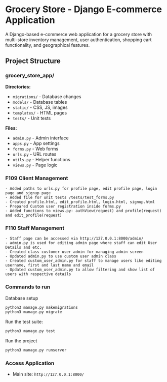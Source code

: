 # Grocery Store - Django E-commerce Application

A Django-based e-commerce web application for a grocery store with multi-store inventory management, user authentication, shopping cart functionality, and geographical features.

## Project Structure

### grocery_store_app/

**Directories:**

- `migrations/` - Database changes
- `models/` - Database tables
- `static/` - CSS, JS, images
- `templates/` - HTML pages
- `tests/` - Unit tests

**Files:**

- `admin.py` - Admin interface
- `apps.py` - App settings
- `forms.py` - Web forms
- `urls.py` - URL routes
- `utils.py` - Helper functions
- `views.py` - Page logic

### F109 Client Management

    - Added paths to urls.py for profile page, edit profile page, login page and signup page
    - Added file for unit tests /tests/test_forms.py
    - Created profile.html, edit_profile.html, login.html, signup.html
    - Prepared Custom user registration inside forms.py
    - Added functions to views.py: authView(request) and profile(request) and edit_profile(request)

### F110 Staff Management

    - Staff page can be accessed via http://127.0.0.1:8000/admin/
    - admin.py is used for editing admin page where staff can edit User Details and etc.
    - Created class customer user admin for managing admin screen
    - Updated admin.py to use custom user admin class
    - Created custom_user_admin.py for staff to manage users like editing username, first and last name and email
    - Updated custom_user_admin.py to allow filtering and show list of users with respective details

### Commands to run

Database setup

```bash
python3 manage.py makemigrations
python3 manage.py migrate
```

Run the test suite:

```bash
python3 manage.py test
```

Run the project

```bash
python3 manage.py runserver
```

### Access Application

- Main site: `http://127.0.0.1:8000/`
